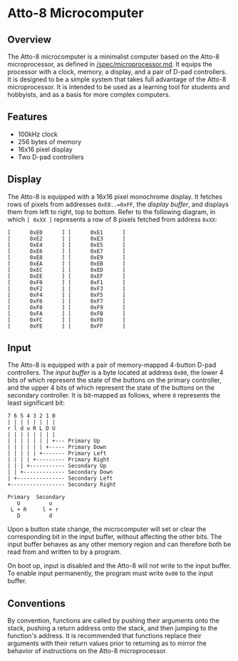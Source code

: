 # Atto-8 Microcomputer

## Overview

The Atto-8 microcomputer is a minimalist computer based on the Atto-8 microprocessor, as defined in [/spec/microprocessor.md](../spec/microprocessor.md). It equips the processor with a clock, memory, a display, and a pair of D-pad controllers. It is designed to be a simple system that takes full advantage of the Atto-8 microprocessor. It is intended to be used as a learning tool for students and hobbyists, and as a basis for more complex computers.

## Features

- 100kHz clock
- 256 bytes of memory
- 16x16 pixel display
- Two D-pad controllers

## Display

The Atto-8 is equipped with a 16x16 pixel monochrome display. It fetches rows of pixels from addresses `0xE0..=0xFF`, the _display buffer_, and displays them from left to right, top to bottom. Refer to the following diagram, in which `[ 0xXX ]` represents a row of 8 pixels fetched from address `0xXX`:

```
[      0xE0      ] [      0xE1      ]
[      0xE2      ] [      0xE3      ]
[      0xE4      ] [      0xE5      ]
[      0xE6      ] [      0xE7      ]
[      0xE8      ] [      0xE9      ]
[      0xEA      ] [      0xEB      ]
[      0xEC      ] [      0xED      ]
[      0xEE      ] [      0xEF      ]
[      0xF0      ] [      0xF1      ]
[      0xF2      ] [      0xF3      ]
[      0xF4      ] [      0xF5      ]
[      0xF6      ] [      0xF7      ]
[      0xF8      ] [      0xF9      ]
[      0xFA      ] [      0xFB      ]
[      0xFC      ] [      0xFD      ]
[      0xFE      ] [      0xFF      ]
```

## Input

The Atto-8 is equipped with a pair of memory-mapped 4-button D-pad controllers. The _input buffer_ is a byte located at address `0x00`, the lower 4 bits of which represent the state of the buttons on the primary controller, and the upper 4 bits of which represent the state of the buttons on the secondary controller. It is bit-mapped as follows, where `0` represents the least significant bit:

```
7 6 5 4 3 2 1 0
| | | | | | | |
r l d u R L D U
| | | | | | | |
| | | | | | | +--- Primary Up
| | | | | | +----- Primary Down
| | | | | +------- Primary Left
| | | | +--------- Primary Right
| | | +----------- Secondary Up
| | +------------- Secondary Down
| +--------------- Secondary Left
+----------------- Secondary Right

Primary  Secondary
   U         u
 L + R     l + r
   D         d
```

Upon a button state change, the microcomputer will set or clear the corresponding bit in the input buffer, without affecting the other bits. The input buffer behaves as any other memory region and can therefore both be read from and written to by a program.

On boot up, input is disabled and the Atto-8 will not write to the input buffer. To enable input permanently, the program must write `0x00` to the input buffer.

## Conventions

By convention, functions are called by pushing their arguments onto the stack, pushing a return address onto the stack, and then jumping to the function's address. It is recommended that functions replace their arguments with their return values prior to returning as to mirror the behavior of instructions on the Atto-8 microprocessor.
